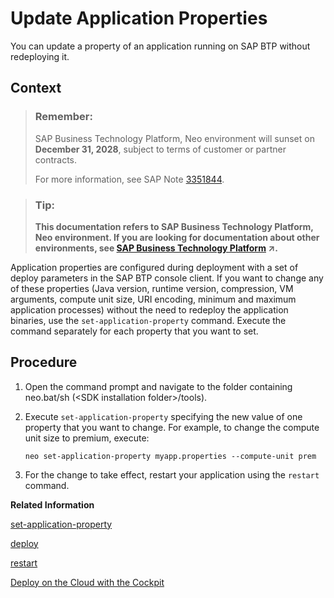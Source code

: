 <!-- loiocadb1dd3cda3464b8a5315a08cbb0566 -->

# Update Application Properties

You can update a property of an application running on SAP BTP without redeploying it.



## Context

> ### Remember:  
> SAP Business Technology Platform, Neo environment will sunset on **December 31, 2028**, subject to terms of customer or partner contracts.
> 
> For more information, see SAP Note [3351844](https://me.sap.com/notes/3351844).

> ### Tip:  
> **This documentation refers to SAP Business Technology Platform, Neo environment. If you are looking for documentation about other environments, see [SAP Business Technology Platform](https://help.sap.com/viewer/65de2977205c403bbc107264b8eccf4b/Cloud/en-US/6a2c1ab5a31b4ed9a2ce17a5329e1dd8.html "SAP Business Technology Platform (SAP BTP) is an integrated offering comprised of the following technology portfolios: application development; process automation; integration; data, analytics, and enterprise planning; artificial intelligence. The platform offers users the ability to turn data into business value, compose end-to-end business processes, connect entire IT landscapes, and personalize, build and extend SAP applications. This reduces the overall total cost of ownership maintaining SAP landscapes and third-party software across end-to-end business processes.") :arrow_upper_right:.**

Application properties are configured during deployment with a set of deploy parameters in the SAP BTP console client. If you want to change any of these properties \(Java version, runtime version, compression, VM arguments, compute unit size, URI encoding, minimum and maximum application processes\) without the need to redeploy the application binaries, use the `set-application-property` command. Execute the command separately for each property that you want to set.



## Procedure

1.  Open the command prompt and navigate to the folder containing neo.bat/sh \(<SDK installation folder\>/tools\).

2.  Execute `set-application-property` specifying the new value of one property that you want to change. For example, to change the compute unit size to premium, execute:

    ```
    neo set-application-property myapp.properties --compute-unit prem
    ```

3.  For the change to take effect, restart your application using the `restart` command.


**Related Information**  


[set-application-property](set-application-property-113e957.md "Use this command to change the value of a single property of a deployed application without the need to redeploy it. Execute the command separately for each property that you want to set. For the changes to take effect, restart the application.")

[deploy](deploy-937db4f.md "Deploying an application publishes it to SAP BTP. Use the optional parameters to make some specific configurations of the deployed application.")

[restart](restart-7c0f7a1.md "Use this command to restart your application or a single application process. The effect of the restart command is the same as executing the stop command first and when the application is stopped, starting it with the start command.")

[Deploy on the Cloud with the Cockpit](../30-development-neo/deploy-on-the-cloud-with-the-cockpit-abded96.md "The cockpit allows you to deploy Java applications as WAR files and supports a number of deployment options for configuring the application.")

